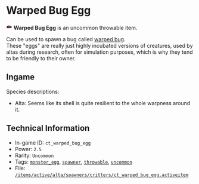 # Warped Bug Egg

<img src="https://raw.githubusercontent.com/Ceterai/Enternia/main/items/active/alta/spawners/critters/ct_warped_bug_egg.png" alt="Warped Bug Egg icon" loading="lazy" height=16px width="auto" /> **Warped Bug Egg** is an uncommon throwable item.

Can be used to spawn a bug called [warped bug](https://ceterai.github.io/MyEnternia/Wiki/warpedbug).  
These "eggs" are really just highly incubated versions of creatures, used by altas during research, often for simulation purposes, which is why they tend to be friendly to their owner.

## Ingame

Species descriptions:

- Alta: Seems like its shell is quite resilient to the whole warpness around it.

## Technical Information

- In-game ID: `ct_warped_bug_egg`
- Power: `2.5`
- Rarity: `Uncommon`
- Tags: [`monster_egg`](https://ceterai.github.io/MyEnternia/Wiki/Tags/MonsterEgg), [`spawner`](https://ceterai.github.io/MyEnternia/Wiki/Tags/Spawner), [`throwable`](https://ceterai.github.io/MyEnternia/Wiki/Tags/Throwable), [`uncommon`](https://ceterai.github.io/MyEnternia/Wiki/Tags/Uncommon)
- File: [`/items/active/alta/spawners/critters/ct_warped_bug_egg.activeitem`](https://github.com/Ceterai/Enternia/blob/main/items/active/alta/spawners/critters/ct_warped_bug_egg.activeitem)
